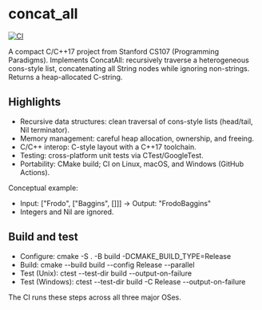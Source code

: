 # concat_all

[![CI](https://github.com/donedgardo/stanford_cs107_solutions/actions/workflows/ci.yml/badge.svg)](https://github.com/donedgardo/stanford_cs107_solutions/actions/workflows/ci.yml)

A compact C/C++17 project from Stanford CS107 (Programming Paradigms). Implements ConcatAll: recursively traverse a heterogeneous cons-style list, concatenating all String nodes while ignoring non-strings. Returns a heap-allocated C-string.
## Highlights
- Recursive data structures: clean traversal of cons-style lists (head/tail, Nil terminator).
- Memory management: careful heap allocation, ownership, and freeing.
- C/C++ interop: C-style layout with a C++17 toolchain.
- Testing: cross-platform unit tests via CTest/GoogleTest.
- Portability: CMake build; CI on Linux, macOS, and Windows (GitHub Actions).

Conceptual example:
- Input: ["Frodo", ["Baggins", []]] → Output: "FrodoBaggins"
- Integers and Nil are ignored.

## Build and test
- Configure: cmake -S . -B build -DCMAKE_BUILD_TYPE=Release
- Build: cmake --build build --config Release --parallel
- Test (Unix): ctest --test-dir build --output-on-failure
- Test (Windows): ctest --test-dir build -C Release --output-on-failure

The CI runs these steps across all three major OSes.
